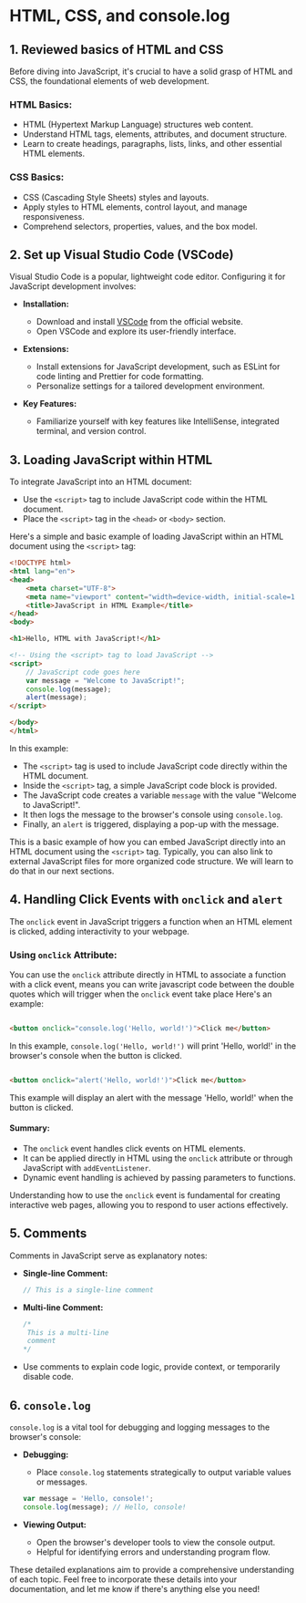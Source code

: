 # HTML, CSS, and console.log

## 1. Reviewed basics of HTML and CSS

Before diving into JavaScript, it's crucial to have a solid grasp of HTML and CSS, the foundational elements of web
development.

### HTML Basics:

- HTML (Hypertext Markup Language) structures web content.
- Understand HTML tags, elements, attributes, and document structure.
- Learn to create headings, paragraphs, lists, links, and other essential HTML elements.

### CSS Basics:

- CSS (Cascading Style Sheets) styles and layouts.
- Apply styles to HTML elements, control layout, and manage responsiveness.
- Comprehend selectors, properties, values, and the box model.

## 2. Set up Visual Studio Code (VSCode)

Visual Studio Code is a popular, lightweight code editor. Configuring it for JavaScript development involves:

- **Installation:**
    - Download and install [VSCode](https://code.visualstudio.com/download) from the official website.
    - Open VSCode and explore its user-friendly interface.

- **Extensions:**
    - Install extensions for JavaScript development, such as ESLint for code linting and Prettier for code formatting.
    - Personalize settings for a tailored development environment.

- **Key Features:**
    - Familiarize yourself with key features like IntelliSense, integrated terminal, and version control.

## 3. Loading JavaScript within HTML

To integrate JavaScript into an HTML document:

- Use the `<script>` tag to include JavaScript code within the HTML document.
- Place the `<script>` tag in the `<head>` or `<body>` section.

Here's a simple and basic example of loading JavaScript within an HTML document using the `<script>` tag:

```html
<!DOCTYPE html>
<html lang="en">
<head>
    <meta charset="UTF-8">
    <meta name="viewport" content="width=device-width, initial-scale=1.0">
    <title>JavaScript in HTML Example</title>
</head>
<body>

<h1>Hello, HTML with JavaScript!</h1>

<!-- Using the <script> tag to load JavaScript -->
<script>
    // JavaScript code goes here
    var message = "Welcome to JavaScript!";
    console.log(message);
    alert(message);
</script>

</body>
</html>
```

In this example:

- The `<script>` tag is used to include JavaScript code directly within the HTML document.
- Inside the `<script>` tag, a simple JavaScript code block is provided.
- The JavaScript code creates a variable `message` with the value "Welcome to JavaScript!".
- It then logs the message to the browser's console using `console.log`.
- Finally, an `alert` is triggered, displaying a pop-up with the message.

This is a basic example of how you can embed JavaScript directly into an HTML document using the `<script>` tag.
Typically, you can also link to external JavaScript files for more organized code structure. We will learn to do that in
our next sections.

## 4. Handling Click Events with `onclick` and `alert`

The `onclick` event in JavaScript triggers a function when an HTML element is clicked, adding interactivity to your
webpage.

### Using `onclick` Attribute:

You can use the `onclick` attribute directly in HTML to associate a function with a click event, means you can write
javascript code between the double quotes which will trigger when the `onclick` event take place Here's an example:

```html

<button onclick="console.log('Hello, world!')">Click me</button>
```

In this example, `console.log('Hello, world!')` will print 'Hello, world!' in the browser's console when the button is
clicked.

```html

<button onclick="alert('Hello, world!')">Click me</button>
```

This example will display an alert with the message 'Hello, world!' when the button is clicked.

#### Summary:

- The `onclick` event handles click events on HTML elements.
- It can be applied directly in HTML using the `onclick` attribute or through JavaScript with `addEventListener`.
- Dynamic event handling is achieved by passing parameters to functions.

Understanding how to use the `onclick` event is fundamental for creating interactive web pages, allowing you to respond
to user actions effectively.

## 5. Comments

Comments in JavaScript serve as explanatory notes:

- **Single-line Comment:**
  ```javascript
  // This is a single-line comment
  ```

- **Multi-line Comment:**
  ```javascript
  /*
   This is a multi-line
   comment
  */
  ```

- Use comments to explain code logic, provide context, or temporarily disable code.

## 6. `console.log`

`console.log` is a vital tool for debugging and logging messages to the browser's console:

- **Debugging:**
    - Place `console.log` statements strategically to output variable values or messages.
  ```javascript
  var message = 'Hello, console!';
  console.log(message); // Hello, console!
  ```

- **Viewing Output:**
    - Open the browser's developer tools to view the console output.
    - Helpful for identifying errors and understanding program flow.

These detailed explanations aim to provide a comprehensive understanding of each topic. Feel free to incorporate these
details into your documentation, and let me know if there's anything else you need!
